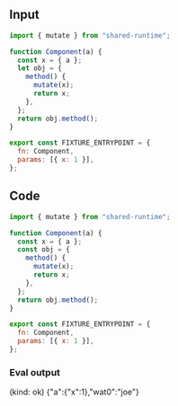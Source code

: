 
## Input

```javascript
import { mutate } from "shared-runtime";

function Component(a) {
  const x = { a };
  let obj = {
    method() {
      mutate(x);
      return x;
    },
  };
  return obj.method();
}

export const FIXTURE_ENTRYPOINT = {
  fn: Component,
  params: [{ x: 1 }],
};

```

## Code

```javascript
import { mutate } from "shared-runtime";

function Component(a) {
  const x = { a };
  const obj = {
    method() {
      mutate(x);
      return x;
    },
  };
  return obj.method();
}

export const FIXTURE_ENTRYPOINT = {
  fn: Component,
  params: [{ x: 1 }],
};

```
      
### Eval output
(kind: ok) {"a":{"x":1},"wat0":"joe"}